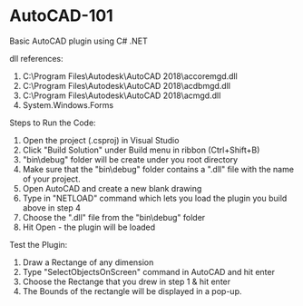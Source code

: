 # AutoCAD-101
Basic AutoCAD plugin using C# .NET 

dll references:
1. C:\Program Files\Autodesk\AutoCAD 2018\accoremgd.dll
2. C:\Program Files\Autodesk\AutoCAD 2018\acdbmgd.dll
3. C:\Program Files\Autodesk\AutoCAD 2018\acmgd.dll
4. System.Windows.Forms

Steps to Run the Code:

1. Open the project (.csproj) in Visual Studio
2. Click "Build Solution" under Build menu in ribbon (Ctrl+Shift+B)
3. "bin\debug" folder will be create under you root directory
4. Make sure that the "bin\debug" folder contains a ".dll" file with the name of your project.
5. Open AutoCAD and create a new blank drawing
6. Type in "NETLOAD" command which lets you load the plugin you build above in step 4
7. Choose the ".dll" file from the "bin\debug" folder
8. Hit Open - the plugin will be loaded

Test the Plugin:
1. Draw a Rectange of any dimension
2. Type "SelectObjectsOnScreen" command in AutoCAD and hit enter
3. Choose the Rectange that you drew in step 1 & hit enter
4. The Bounds of the rectangle will be displayed in a pop-up.
